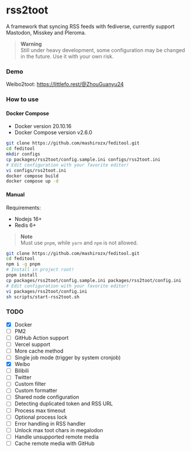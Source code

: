 rss2toot
===

A framework that syncing RSS feeds with fediverse, currently support Mastodon, Misskey and Pleroma.

> **Warning**  
> Still under heavy development, some configuration may be changed in the future. Use it with your own risk.

### Demo

Weibo2toot: <https://littlefo.rest/@ZhouGuanyu24>

### How to use

#### Docker Compose

- Docker version 20.10.16
- Docker Compose version v2.6.0

```bash
git clone https://github.com/mashirozx/feditool.git
cd feditool
mkdir configs
cp packages/rss2toot/config.sample.ini configs/rss2toot.ini
# Edit configuration with your favorite editor! 
vi configs/rss2toot.ini
docker compose build
docker compose up -d
```

#### Manual

Requirements:

- Nodejs 16+
- Redis 6+

> **Note**  
> Must use `pnpm`, while `yarn` and `npm` is not allowed.


```bash
git clone https://github.com/mashirozx/feditool.git
cd feditool
npm i -g pnpm
# Install in project root!
pnpm install
cp packages/rss2toot/config.sample.ini packages/rss2toot/config.ini
# Edit configuration with your favorite editor! 
vi packages/rss2toot/config.ini
sh scripts/start-rss2toot.sh
```

### TODO
- [x] Docker
- [ ] PM2
- [ ] GitHub Action support
- [ ] Vercel support
- [ ] More cache method
- [ ] Single job mode (trigger by system cronjob)
- [x] Weibo
- [ ] Bilibili
- [ ] Twitter
- [ ] Custom filter
- [ ] Custom formatter
- [ ] Shared node configuration
- [ ] Detecting duplicated token and RSS URL
- [ ] Process max timeout
- [ ] Optional process lock
- [ ] Error handling in RSS handler
- [ ] Unlock max toot chars in megalodon
- [ ] Handle unsupported remote media
- [ ] Cache remote media with GitHub
